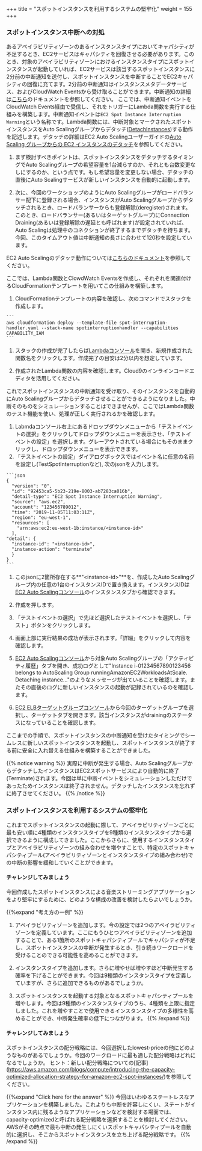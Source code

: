 +++
title = "スポットインスタンスを利用するシステムの堅牢化"
weight = 155
+++

### スポットインスタンス中断への対処
あるアベイラビリティゾーンのあるインスタンスタイプにおいてキャパシティが不足するとき、EC2サービスはキャパシティを回復させる必要があります。このとき、対象のアベイラビリティゾーンにおけるインスタンスタイプにスポットインスタンスが起動していれば、EC2サービスは該当するスポットインスタンスに2分前の中断通知を送付し、スポットインスタンスを中断することでEC2キャパシティの回復に充てます。2分前の中断通知はインスタンスメタデータサービス、およびCloudWatch Eventsから受け取ることができます。中断通知の詳細は[こちら](https://docs.aws.amazon.com/AWSEC2/latest/UserGuide/spot-interruptions.html#spot-instance-termination-notices)のドキュメントを参照してください。
ここでは、中断通知イベントをCloudWatch Events経由で受信し、それをトリガーにLambda関数を実行する仕組みを構築します。中断通知イベントは`EC2 Spot Instance Interruption Warning`という名称です。Lambda関数には、中断対象とマークされたスポットインスタンスをAuto Scalingグループからデタッチ([DetachInstances](https://docs.aws.amazon.com/autoscaling/ec2/APIReference/API_DetachInstances.html))する動作を記述します。デタッチの詳細はEC2 Auto Scalingユーザーガイドの[Auto Scaling グループからの EC2 インスタンスのデタッチ](https://docs.aws.amazon.com/ja_jp/autoscaling/ec2/userguide/detach-instance-asg.html)を参照してください。

  1. まず検討すべきポイントは、スポットインスタンスをデタッチするタイミングでAuto Scalingグループの希望容量を1台減らすのか、それとも台数変更なしにするのか、という点です。もし希望容量を変更しない場合、デタッチの直後にAuto Scalingサービスが新しいインスタンスを自動的に起動します。

  1. 次に、今回のワークショップのようにAuto Scalingグループがロードバランサー配下に登録される場合、インスタンスがAuto Scalingグループからデタッチされるとき、ロードバランサーからも登録解除(deregister)されます。このとき、ロードバランサー(あるいはターゲットグループ)にConnection Draining(あるいは登録解除の遅延とも呼ばれます)が設定されていれば、Auto Scalingは処理中のコネクションが終了するまでデタッチを待ちます。今回、このタイムアウト値は中断通知の長さに合わせて120秒を設定しています。

EC2 Auto Scalingのデタッチ動作については[こちらのドキュメント](https://docs.aws.amazon.com/autoscaling/ec2/userguide/detach-instance-asg.html)を参照してください。

ここでは、Lambda関数とClowdWatch Eventsを作成し、それぞれを関連付けるCloudFormationテンプレートを用いてこの仕組みを構築します。

  1. CloudFormationテンプレートの内容を確認し、次のコマンドでスタックを作成します。

    ```
    aws cloudformation deploy --template-file spot-interruption-handler.yaml --stack-name spotinterruptionhandler --capabilities CAPABILITY_IAM
    ```

  1. スタックの作成が完了したらば[Lambdaコンソール](https://console.aws.amazon.com/lambda/home)を開き、新規作成された関数名をクリックします。作成完了の目安は2分以内を想定しています。

 
 1. 作成されたLambda関数の内容を確認します。Cloud9のインラインコードエディタを活用してください。

これでスポットインスタンスの中断通知を受け取り、そのインスタンスを自動的にAuto Scalingグループからデタッチさせることができるようになりました。中断そのものをシミュレーションすることはできませんが、ここではLambda関数のテスト機能を使い、処理が正しく実行されるかを確認します。

  1. Labmdaコンソール右上にあるドロップダウンメニューから「テストイベントの選択」をクリックしてドロップダウンメニューを表示させ、「テストイベントの設定」を選択します。グレーアウトされている場合にもそのままクリックし、ドロップダウンメニューを表示できます。
  1. 「テストイベントの設定」ダイアログボックスではイベント名に任意の名前を設定し(TestSpotInterruptionなど), 次のjsonを入力します。
  
    ```json
    {
      "version": "0",
      "id": "92453ca5-5b23-219e-8003-ab7283ca016b",
      "detail-type": "EC2 Spot Instance Interruption Warning",
      "source": "aws.ec2",
      "account": "123456789012",
      "time": "2019-11-05T11:03:11Z",
      "region": "eu-west-1",
      "resources": [
        "arn:aws:ec2:eu-west-1b:instance/<instance-id>"
      ],
    "detail": {
      "instance-id": "<instance-id>",
      "instance-action": "terminate"
      }
    }
    ```
    
  1. このjsonに2箇所存在する**"\<instance-id>"**を、作成したAuto Scalingグループ内の任意の1台のインスタンスIDで置き換えます。インスタンスIDは[EC2 Auto Scalingコンソール](https://console.aws.amazon.com/ec2/autoscaling/home#AutoScalingGroups:view=details)のインスタンスタブから確認できます。

  1. 作成を押します。
  1. 「テストイベントの選択」で先ほど選択したテストイベントを選択し、「テスト」ボタンをクリックします。
  1. 画面上部に実行結果の成功が表示されます。「詳細」をクリックして内容を確認します。
  1. [EC2 Auto Scalingコンソール](https://console.aws.amazon.com/ec2/autoscaling/home#AutoScalingGroups:view=details)から対象Auto Scalingグループの「アクティビティ履歴」タブを開き、成功ログとして"Instance i-01234567890123456 belongs to AutoScaling Group runningAmazonEC2WorkloadsAtScale. Detaching instance..."のようなメッセージが出ていることを確認します。またその直後のログに新しいインスタンスの起動が記録されているのを確認します。
  1. [EC2 ELBターゲットグループコンソール](https://console.aws.amazon.com/ec2/v2/home?1#TargetGroups:sort=targetGroupName)から今回のターゲットグループを選択し、ターゲットタブを開きます。該当インスタンスがdrainingのステータスになっていることを確認します。

ここまでの手順で、スポットインスタンスの中断通知を受けたタイミングでシームレスに新しいスポットインスタンスを起動し、スポットインスタンスが終了する前に安全に入れ替える仕組みを構築することができました。

{{% notice warning %}} 
実際に中断が発生する場合、Auto ScalingグループからデタッチしたインスタンスはEC2スポットサービスにより自動的に終了(Terminate)されます。今回は単に中断イベントをシミュレーションしただけであったためインスタンスは終了されません。デタッチしたインスタンスを忘れずに終了させてください。
{{% /notice %}}


### スポットインスタンスを利用するシステムの堅牢化

これまでスポットインスタンスの起動に際して、アベイラビリティゾーンごとに最も安い順に4種類のインスタンスタイプを9種類のインスタンスタイプから選択できるように構成してきました。ここからさらに、使用するインスタンスタイプとアベイラビリティゾーンの組み合わせを増やすことで、特定のスポットキャパシティプール(アベイラビリティゾーンとインスタンスタイプの組み合わせ)での中断の影響を緩和していくことができます。

#### チャレンジしてみましょう

今回作成したスポットインスタンスによる音楽ストリーミングアプリケーションをより堅牢にするために、どのような構成の改善を検討したらよいでしょうか。

{{%expand "考え方の一例" %}}

1. アベイラビリティゾーンを追加します。今の設定では2つのアベイラビリティゾーンを定義しています。ここにもうひとつアベイラビリティゾーンを追加することで、ある1箇所のスポットキャパシティプールでキャパシティが不足し、スポットインスタンスの中断が発生するとき、引き続きワークロードを受けることのできる可能性を高めることができます。

2. インスタンスタイプを追加します。さらに増やせば増やすほど中断発生する確率を下げることができます。今回は9種類のインスタンスタイプを定義していますが、さらに追加できるものがあるでしょうか。

3. スポットインスタンスを起動する対象となるスポットキャパシティプールを増やします。今回は9種類のインスタンスタイプのうち、4種類を上限に指定しました。これを増やすことで使用できるインスタンスタイプの多様性を高めることができ、中断発生確率の低下につながります。
{{% /expand %}}

#### チャレンジしてみましょう
スポットインスタンスの配分戦略には、今回選択したlowest-priceの他にどのようなものがあるでしょうか。今回のワークロードに最も適した配分戦略はどれになるでしょうか。
ヒント：新しい配分戦略についての[記事] (https://aws.amazon.com/blogs/compute/introducing-the-capacity-optimized-allocation-strategy-for-amazon-ec2-spot-instances/)を参照してください。

{{%expand "Click here for the answer" %}}
今回はいわゆるステートレスなアプリケーションを構築しました。これよりも中断を許容しにくい、ステートがインスタンス内に残るようなアプリケーションなどを検討する場面では、capacity-optimizedと呼ばれる配分戦略を選択することを検討してください。AWSがその時点で最も中断の発生しにくいスポットキャパシティプールを自動的に選択し、そこからスポットインスタンスを立ち上げる配分戦略です。
{{% /expand %}}
